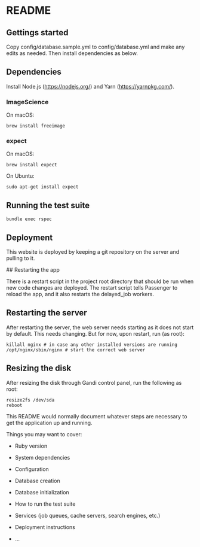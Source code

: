 # README

## Gettings started

Copy config/database.sample.yml to config/database.yml and make any edits
as needed. Then install dependencies as below.

## Dependencies

Install Node.js (https://nodejs.org/) and Yarn (https://yarnpkg.com/).

### ImageScience

On macOS:

```
brew install freeimage
```

### expect

On macOS:

```
brew install expect
```

On Ubuntu:

```
sudo apt-get install expect
```

## Running the test suite

`bundle exec rspec`

## Deployment

This website is deployed by keeping a git repository on the server and pulling
to it.

## Restarting the app

There is a restart script in the project root directory that should be run
when new code changes are deployed. The restart script tells Passenger
to reload the app, and it also restarts the delayed_job workers.

## Restarting the server

After restarting the server, the web server needs starting as it does not start
by default. This needs changing. But for now, upon restart, run (as root):

```
killall nginx # in case any other installed versions are running
/opt/nginx/sbin/nginx # start the correct web server
```

## Resizing the disk

After resizing the disk through Gandi control panel, run the following as root:

```
resize2fs /dev/sda
reboot
```

This README would normally document whatever steps are necessary to get the
application up and running.

Things you may want to cover:

* Ruby version

* System dependencies

* Configuration

* Database creation

* Database initialization

* How to run the test suite

* Services (job queues, cache servers, search engines, etc.)

* Deployment instructions

* ...
